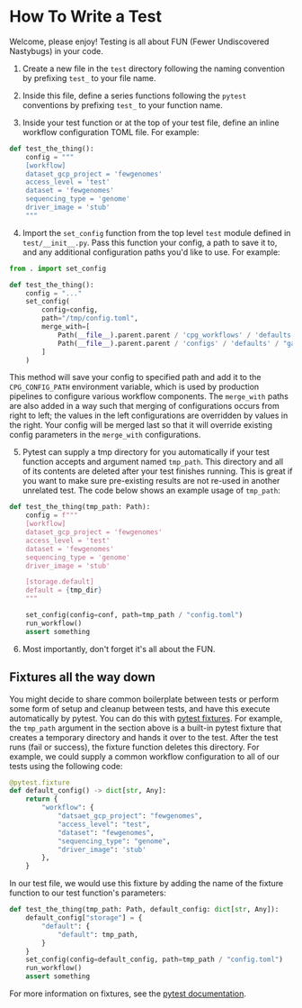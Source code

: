 <!-- #region KEEP -->

# How To Write a Test
Welcome, please enjoy! Testing is all about FUN (Fewer Undiscovered Nastybugs)
in your code.

1. Create a new file in the `test` directory following the naming convention by
prefixing `test_` to your file name.

2. Inside this file, define a series functions following the `pytest` conventions by
prefixing `test_` to your function name.

3. Inside your test function or at the top of your test file, define an inline
workflow configuration TOML file. For example:

```python
def test_the_thing():
    config = """
    [workflow]
    dataset_gcp_project = 'fewgenomes'
    access_level = 'test'
    dataset = 'fewgenomes'
    sequencing_type = 'genome'
    driver_image = 'stub'
    """
```

4. Import the `set_config` function from the top level `test` module defined in
`test/__init__.py`. Pass this function your config, a path to save it to, and any
additional configuration paths you'd like to use. For example:

```python
from . import set_config

def test_the_thing():
    config = "..."
    set_config(
        config=config,
        path="/tmp/config.toml",
        merge_with=[
            Path(__file__).parent.parent / 'cpg_workflows' / 'defaults.toml',
            Path(__file__).parent.parent / 'configs' / 'defaults' / "gatk_sv.toml",
        ]
    )
```

This method will save your config to specified path and add it to the `CPG_CONFIG_PATH`
environment variable, which is used by production pipelines to configure various
workflow components. The `merge_with` paths are also added in a way such that merging of
configurations occurs from right to left; the values in the left configurations are
overridden by values in the right. Your config will be merged last so that it will
override existing config parameters in the `merge_with` configurations.

5. Pytest can supply a tmp directory for you automatically if your test function accepts
and argument named `tmp_path`. This directory and all of its contents are deleted after
your test finishes running. This is great if you want to make sure pre-existing results
are not re-used in another unrelated test. The code below shows an example usage of
`tmp_path`:

```python
def test_the_thing(tmp_path: Path):
    config = f"""
    [workflow]
    dataset_gcp_project = 'fewgenomes'
    access_level = 'test'
    dataset = 'fewgenomes'
    sequencing_type = 'genome'
    driver_image = 'stub'

    [storage.default]
    default = {tmp_dir}
    """

    set_config(config=conf, path=tmp_path / "config.toml")
    run_workflow()
    assert something
```

6. Most importantly, don't forget it's all about the FUN.


## Fixtures all the way down
You might decide to share common boilerplate between tests or perform some form of
setup and cleanup between tests, and have this execute automatically by pytest. You can
do this with [pytest fixtures](https://docs.pytest.org/en/stable/fixture.html). For
example, the `tmp_path` argument in the section above is a built-in pytest fixture that
creates a temporary directory and hands it over to the test. After the test runs
(fail or success), the fixture function deletes this directory. For example, we could
supply a common workflow configuration to all of our tests using the following code:

```python
@pytest.fixture
def default_config() -> dict[str, Any]:
    return {
        "workflow": {
            "datsaet_gcp_project": "fewgenomes",
            "access_level": "test",
            "dataset": "fewgenomes",
            "sequencing_type": "genome",
            "driver_image": 'stub'
        },
    }
```

In our test file, we would use this fixture by adding the name of the fixture
function to our test function's parameters:

```python
def test_the_thing(tmp_path: Path, default_config: dict[str, Any]):
    default_config["storage"] = {
        "default": {
            "default": tmp_path,
        }
    }
    set_config(config=default_config, path=tmp_path / "config.toml")
    run_workflow()
    assert something
```

For more information on fixtures, see the
[pytest documentation](https://docs.pytest.org/en/stable/fixture.html).

<!-- #endregion KEEP -->
